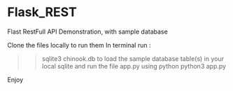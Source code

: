 # Flask_REST
Flast RestFull API Demonstration, with sample database

Clone the files locally to run them
In terminal run : 
>>sqlite3 chinook.db 
to load the sample database table(s) in your local sqlite 
and run the file app.py using python
>>python3 app.py

Enjoy

